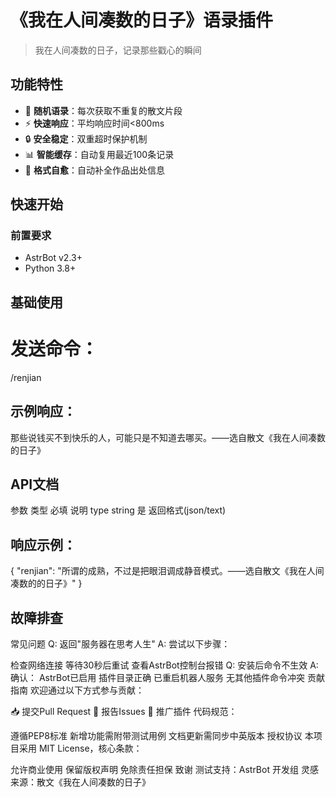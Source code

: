 # 《我在人间凑数的日子》语录插件


> 我在人间凑数的日子，记录那些戳心的瞬间

## 功能特性

- 📖 **随机语录**：每次获取不重复的散文片段
- ⚡ **快速响应**：平均响应时间<800ms
- 🔒 **安全稳定**：双重超时保护机制
- 📊 **智能缓存**：自动复用最近100条记录
- 📝 **格式自愈**：自动补全作品出处信息

## 快速开始

### 前置要求

- AstrBot v2.3+
- Python 3.8+

## 基础使用
# 发送命令：

/renjian
## 示例响应：
那些说钱买不到快乐的人，可能只是不知道去哪买。——选自散文《我在人间凑数的日子》
## API文档
参数	类型	必填	说明
type	string	是	返回格式(json/text)
## 响应示例：

{
    "renjian": "所谓的成熟，不过是把眼泪调成静音模式。——选自散文《我在人间凑数的的日子》"
}

## 故障排查
常见问题
Q: 返回"服务器在思考人生"
A: 尝试以下步骤：

检查网络连接
等待30秒后重试
查看AstrBot控制台报错
Q: 安装后命令不生效
A: 确认：
AstrBot已启用
插件目录正确
已重启机器人服务
无其他插件命令冲突
贡献指南
欢迎通过以下方式参与贡献：

📥 提交Pull Request
🐛 报告Issues
📣 推广插件
代码规范：

遵循PEP8标准
新增功能需附带测试用例
文档更新需同步中英版本
授权协议
本项目采用 MIT License，核心条款：

允许商业使用
保留版权声明
免除责任担保
致谢
测试支持：AstrBot 开发组
灵感来源：散文《我在人间凑数的日子》
